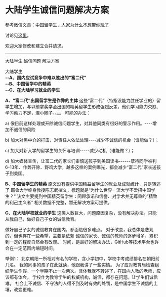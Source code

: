 # 大陆学生诚信问题解决方案

參考微信文章：[中国留学生，人家为什么不想带你玩了](http://mp.weixin.qq.com/s?__biz=MjM5ODIwNDIwMA==&mid=2652674873&idx=1&sn=ba299a4c02df5e2cd9bfba876226328e&scene=1&srcid=0614ilx6XipkZ89LjtGXynXJ)

讨论见[这里](https://github.com/steam-maker/steam-maker-forum/issues/42)。

欢迎大家修改和建立合并请求。

---
大陆学生 诚信问题 解决方案

大陆学生  
**--A、国内应试竞争中难以胜出的“富二代”**  
**--B、中国留学中的精英**  
**--C、在大陆学习就业的学生**  

**A、“富二代”出国留学生是作弊的主体**
这些“富二代”（特指没能力胜任学业的）留学生增加，与以前拿奖学金出国的精英留学生形成强烈反差，他们学习能力欠缺、学习动力不足，混小圈子。。。。
  可能的办法：

  a) 像目前这样处理或开除诚信问题学生，对其他同类有很好的警示作用。----增加不诚信的风险

  b) 加大对黑中介的打击，对责任人依法处理----减少不诚信的机会（谁能做？）；

  c) 加大对新入学的留学生的关怀与培训-----减少动机（谁能做？）；

  d) 加大媒体宣传，让富二代的家长们审慎送孩子到美国读书------孽待同学被判6-13年、作弊开除、野鸡大学，越多这样的案例曝光，都会减少“富二代”家长送孩子到美国。

**B、中国留学生的精英**
原文没有提供中国精益留学生的就业及成就统计，只是转述了 耶鲁大学终身教授陈志武撰文，标题就是“为什么世界一流大学不爱招中国学生？“
该文主要提到中国精英留学生：罔顾承诺和信誉、对学术并无尊重的“精致的利己主义者”
相关数据不完整，暂无解决方案可提供。

**C、在大陆学校就业的学生**
这类人数巨大，问题原因复杂，没有解决办法。只能从我自己，做好自己子女的诚信教育。

做好自己子女的诚信教育在国内，都面临很多难点。
对于改变，我总体是悲观的，但也存在一些希望，主要是依赖 诚信的家长、诚信的教师的逐步增多，累积到一定的程度自然会有改观。
时间，是最好的解决办法，GitHub等技术平台也许会在一定范围内缩短时间。

举例1：
北京朝阳一所相对有名的学校，含小学初中，学校中考成绩排名在朝阳前几名。
我的同事的孩子在此就读，他跟我讲了一些实情。
为了应对教育局检查组织学生作假，一个学期不止一次两次。具体我就不转述了，在国内人教的老师，应该都有体会。
学校作为教育学生的权威机构，诚信，都存在问题。让学生们诚信难。
社会上不诚信、不守法的人得不到及时有效的处罚，是中国学生不诚信的土壤，改变更难。
